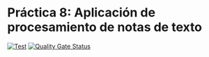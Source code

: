 # Práctica 8: Aplicación de procesamiento de notas de texto
[![Test](https://github.com/ULL-ESIT-INF-DSI-2021/ull-esit-inf-dsi-20-21-prct08-filesystem-notes-app-sergiolbd/actions/workflows/node.js.yml/badge.svg?branch=master)](https://github.com/ULL-ESIT-INF-DSI-2021/ull-esit-inf-dsi-20-21-prct08-filesystem-notes-app-sergiolbd/actions/workflows/node.js.yml)
[![Quality Gate Status](https://sonarcloud.io/api/project_badges/measure?project=ULL-ESIT-INF-DSI-2021_ull-esit-inf-dsi-20-21-prct08-filesystem-notes-app-sergiolbd&metric=alert_status)](https://sonarcloud.io/dashboard?id=ULL-ESIT-INF-DSI-2021_ull-esit-inf-dsi-20-21-prct08-filesystem-notes-app-sergiolbd)
<p>


</p>


